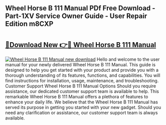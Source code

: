## Wheel Horse B 111 Manual PDf Free Download - Part-1XV Service Owner Guide - User Repair Edition m8CXP

# <h2><a href="http://bc53538.oget.top/?id=Wheel+Horse+B+111+Manual">🔗Download New 👉🔴 Wheel Horse B 111 Manual</a></h2>

[![Wheel Horse B 111 Manual new download](https://i.imgur.com/5g1atiW.png)](http://bc53538.oget.top/?id=Wheel+Horse+B+111+Manual)
Hello and welcome to the user manual for your newly delivered Wheel Horse B 111 Manual. This guide is designed to help you get started with your product and provide you with a thorough understanding of its features, functions, and capabilities. You will find instructions for installation, usage, maintenance, and troubleshooting. Customer Support Wheel Horse B 111 Manual Options Should you require assistance, our dedicated customer support team is available to help. This remarkable Wheel Horse B 111 Manual offers a plethora of features to enhance your daily life. We believe that the Wheel Horse B 111 Manual has served its purpose in getting you started with your new gadget. Should you need any clarification or assistance, our customer support team is always available.
